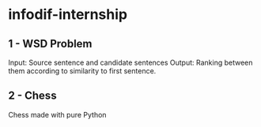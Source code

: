# infodif-internship

## 1 - WSD Problem
Input: Source sentence and candidate sentences
Output: Ranking between them according to similarity to first sentence.

## 2 - Chess
Chess made with pure Python